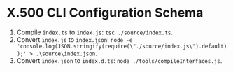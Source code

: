 # X.500 CLI Configuration Schema

1. Compile `index.ts` to `index.js`: `tsc ./source/index.ts`.
2. Convert `index.js` to `index.json`: `node -e 'console.log(JSON.stringify(require(\"./source/index.js\").default));' > .\source\index.json`.
3. Convert `index.json` to `index.d.ts`: `node ./tools/compileInterfaces.js`.
